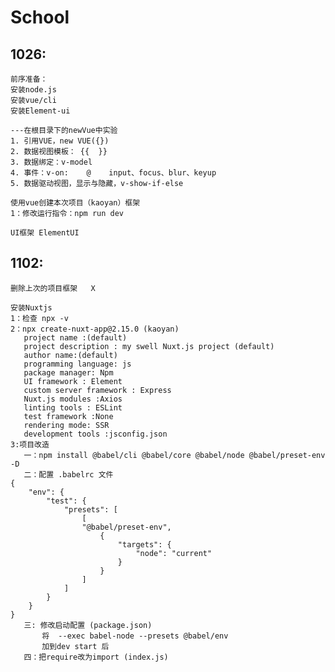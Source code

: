 # School

## 1026:
    前序准备：
    安装node.js
    安装vue/cli
    安装Element-ui

    ---在根目录下的newVue中实验
    1. 引用VUE，new VUE({})
    2. 数据视图模板： {{  }}
    3. 数据绑定：v-model
    4. 事件：v-on:    @    input、focus、blur、keyup
    5. 数据驱动视图，显示与隐藏，v-show-if-else

    使用vue创建本次项目（kaoyan）框架
    1：修改运行指令：npm run dev

    UI框架 ElementUI

## 1102:
    删除上次的项目框架   X

    安装Nuxtjs
    1：检查 npx -v
    2：npx create-nuxt-app@2.15.0 (kaoyan)
       project name :(default)
       project description : my swell Nuxt.js project (default)
       author name:(default)
       programming language: js
       package manager: Npm
       UI framework : Element
       custom server framework : Express
       Nuxt.js modules :Axios
       linting tools : ESLint
       test framework :None
       rendering mode: SSR
       development tools :jsconfig.json
    3:项目改造
       一：npm install @babel/cli @babel/core @babel/node @babel/preset-env -D
       二：配置 .babelrc 文件 
    {
        "env": {
            "test": {
                "presets": [
                    [
                    "@babel/preset-env",
                        {
                            "targets": {
                                "node": "current"
                            }
                        }
                    ]
                ]
            }
        }
    }
       三: 修改启动配置 (package.json)
           将  --exec babel-node --presets @babel/env
           加到dev start 后
       四：把require改为import (index.js)
           
        